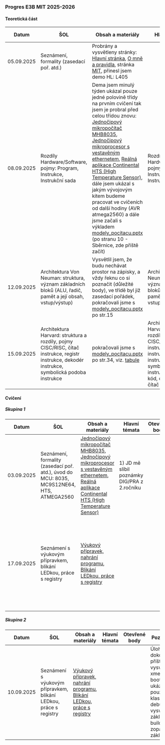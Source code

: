 ### Progres E3B MIT 2025-2026

#### Teoretická část

| Datum      | ŠOL                                                          | Obsah a materiály                                            | Hlavní témata                                                | Otevřené body                     | Poznámka |
| ---------- | ------------------------------------------------------------ | ------------------------------------------------------------ | ------------------------------------------------------------ | --------------------------------- | -------- |
| 05.09.2025 | Seznámení, formality (zasedací poř. atd.)                    | Probrány a vysvětleny stránky: [Hlavní stránka](../../README.md), [O mně a pravidla](../../o-mne/readme.md), stránka [MIT](../../predmety/mit/readme.md), přinesl jsem demo HL: L405 |                                                              |                                   |          |
| 08.09.2025 | Rozdíly Hardware/Software, pojmy: Program, Instrukce, Instrukční sada | Dema jsem minulý týden ukázal pouze jedné polovině třídy na prvním cvičení tak jsem je probral před celou třídou znovu: [Jednočipový mikropočítač MHB8035](../../predmety/mit/dema/mhb-8035/readme.md), [Jednočipový mikroprocesor s vestavěným ethernetem](../../predmety/mit/dema/mc9s12ne64/readme.md), [Reálná aplikace Continental HTS (High Temperature Sensor)](../../predmety/mit/dema/hts/readme.md), dále jsem ukázal s jakým vývojovým kitem budeme pracovat ve cvičeních od další hodiny (AVR atmega2560) a dále jsme začali s výkladem [modely_pocitacu.pptx](../../predmety/mit/materialy/modely_pocitacu.pptx) (po stranu 10 - Sběrnice, zde příště začít) | Rozdíly Hardware/Software, pojmy: Program, Instrukce, Instrukční sada | Není k dispozici zasedací pořádek |          |
| 12.09.2025 | Architektura Von Neuman: struktura, význam základních bloků (ALU, řadič, pamět a její obsah, vstup/výstup) | Vysvětlil jsem, že budu nechávat prostor na zápisky, a vždy řeknu co si poznačit (důležité body), ve třídě byl již zasedací pořádek, pokračovali jsme s [modely_pocitacu.pptx](../../predmety/mit/materialy/modely_pocitacu.pptx) po str.15 | Architektura Von Neuman: struktura, význam základních bloků (ALU, řadič, pamět a její obsah, vstup/výstup) |                                   |          |
| 15.09.2025 | Architektura Harvard: struktura a rozdíly, pojmy CISC/RISC, čítač instrukce, registr instrukce, dekodér instrukce, symbolická podoba instrukce | pokračovali jsme s [modely_pocitacu.pptx](../../predmety/mit/materialy/modely_pocitacu.pptx) po str.34, viz. [tabule](materialy/e3b-mit_2025-2026/tabule-001.jpg) | Architektura Harvard: struktura a rozdíly, pojmy CISC/RISC, čítač instrukce, registr instrukce, dekodér instrukce, symbolická podoba instrukce, operační kód, operandy, čítač programu PC |                                   |          |

#### Cvičení

##### Skupina 1

| Datum      | ŠOL                                                          | Obsah a materiály                                            | Hlavní témata                                | Otevřené body | Poznámka                                                     |
| ---------- | ------------------------------------------------------------ | ------------------------------------------------------------ | -------------------------------------------- | ------------- | ------------------------------------------------------------ |
| 03.09.2025 | Seznámení, formality (zasedací poř. atd.), úvod do MCU: 8035, MC9S12NE64, HTS, ATMEGA2560 | [Jednočipový mikropočítač MHB8035](../../predmety/mit/dema/mhb-8035/readme.md), [Jednočipový mikroprocesor s vestavěným ethernetem](../../predmety/mit/dema/mc9s12ne64/readme.md), [Reálná aplikace Continental HTS (High Temperature Sensor)](../../predmety/mit/dema/hts/readme.md) | 1) JD mě slíbil poznámky DIG/PRA z 2.ročníku |               | 1) Bylo zmíněno, že je třeba zopakovat C jazyk.              |
| 17.09.2025 | Seznámení s výukovým přípravkem, blikání LEDkou, práce s registry | [Výukový přípravek, nahrání programu](https://tomaschovanec.github.io/MIT/01_Uvod.html), [Blikání LEDkou, práce s registry](https://tomaschovanec.github.io/MIT/02_Blikani_LED.html) |                                              |               | Úloha dokončena, příště vysvětlit: xmega bootloader, ukázat použití klasického debuggeru, vysvětlit základy buildu, zopakovat základy C? |

##### Skupina 2

| Datum      | ŠOL                                                          | Obsah a materiály                                            | Hlavní témata | Otevřené body | Poznámka                                                     |
| ---------- | ------------------------------------------------------------ | ------------------------------------------------------------ | ------------- | ------------- | ------------------------------------------------------------ |
| 10.09.2025 | Seznámení s výukovým přípravkem, blikání LEDkou, práce s registry | [Výukový přípravek, nahrání programu](https://tomaschovanec.github.io/MIT/01_Uvod.html), [Blikání LEDkou, práce s registry](https://tomaschovanec.github.io/MIT/02_Blikani_LED.html) |               |               | Úloha dokončena, příště vysvětlit: xmega bootloader, ukázat použití klasického debuggeru, vysvětlit základy buildu, zopakovat základy C? |